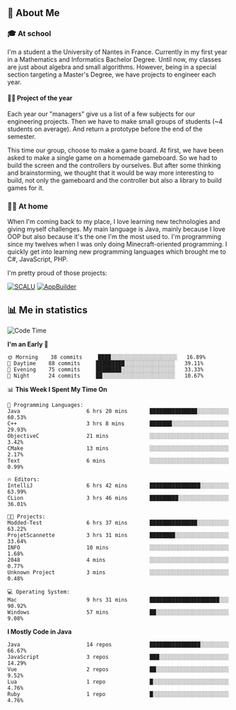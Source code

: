 ## 👀 About Me

### 🎓 At school

I'm a student a the University of Nantes in France. Currently in my first year in a Mathematics and Informatics Bachelor Degree. Until now, my classes are just about algebra and small algorithms. However, being in a special section targeting a Master's Degree, we have projects to engineer each year. 

#### 🔧🔬 Project of the year

Each year our "managers" give us a list of a few subjects for our engineering projects. Then we have to make small groups of students (~4 students on average). And return a prototype before the end of the semester.

This time our group, choose to make a game board. At first, we have been asked to make a single game on a homemade gameboard. So we had to build the screen and the controllers by ourselves. 
But after some thinking and brainstorming, we thought that it would be way more interesting to build, not only the gameboard and the controller but also a library to build games for it.

### 👨‍💻 At home

When I'm coming back to my place, I love learning new technologies and giving myself challenges. My main language is Java, mainly because I love OOP but also because it's the one I'm the most used to. I'm programming since my twelves when I was only doing Minecraft-oriented programming.  I quickly get into learning new programming languages which brought me to C#, JavaScript, PHP. 

I'm pretty proud of those projects:

[![SCALU](https://github-readme-stats.vercel.app/api/pin?username=renardfute&repo=SCALU)](https://github.com/renardfute/scalu)
[![AppBuilder](https://github-readme-stats.vercel.app/api/pin?username=pulsedev2&repo=AppBuilder)](https://github.com/pulsedev2/AppBuilder)

## 📊 Me in statistics
<!--START_SECTION:waka-->
![Code Time](http://img.shields.io/badge/Code%20Time-72%20hrs%2022%20mins-blue)

**I'm an Early 🐤** 

```text
🌞 Morning    38 commits     ████░░░░░░░░░░░░░░░░░░░░░   16.89% 
🌆 Daytime    88 commits     █████████░░░░░░░░░░░░░░░░   39.11% 
🌃 Evening    75 commits     ████████░░░░░░░░░░░░░░░░░   33.33% 
🌙 Night      24 commits     ██░░░░░░░░░░░░░░░░░░░░░░░   10.67%

```


📊 **This Week I Spent My Time On** 

```text
💬 Programming Languages: 
Java                     6 hrs 20 mins       ███████████████░░░░░░░░░░   60.53% 
C++                      3 hrs 8 mins        ███████░░░░░░░░░░░░░░░░░░   29.93% 
ObjectiveC               21 mins             ░░░░░░░░░░░░░░░░░░░░░░░░░   3.42% 
CMake                    13 mins             ░░░░░░░░░░░░░░░░░░░░░░░░░   2.17% 
Text                     6 mins              ░░░░░░░░░░░░░░░░░░░░░░░░░   0.99%

🔥 Editors: 
IntelliJ                 6 hrs 42 mins       ████████████████░░░░░░░░░   63.99% 
CLion                    3 hrs 46 mins       █████████░░░░░░░░░░░░░░░░   36.01%

🐱‍💻 Projects: 
Modded-Test              6 hrs 37 mins       ███████████████░░░░░░░░░░   63.22% 
ProjetScannette          3 hrs 31 mins       ████████░░░░░░░░░░░░░░░░░   33.64% 
INFO                     10 mins             ░░░░░░░░░░░░░░░░░░░░░░░░░   1.68% 
2048                     4 mins              ░░░░░░░░░░░░░░░░░░░░░░░░░   0.77% 
Unknown Project          3 mins              ░░░░░░░░░░░░░░░░░░░░░░░░░   0.48%

💻 Operating System: 
Mac                      9 hrs 31 mins       ██████████████████████░░░   90.92% 
Windows                  57 mins             ██░░░░░░░░░░░░░░░░░░░░░░░   9.08%

```

**I Mostly Code in Java** 

```text
Java                     14 repos            ████████████████░░░░░░░░░   66.67% 
JavaScript               3 repos             ███░░░░░░░░░░░░░░░░░░░░░░   14.29% 
Vue                      2 repos             ██░░░░░░░░░░░░░░░░░░░░░░░   9.52% 
Lua                      1 repo              █░░░░░░░░░░░░░░░░░░░░░░░░   4.76% 
Ruby                     1 repo              █░░░░░░░░░░░░░░░░░░░░░░░░   4.76%

```



<!--END_SECTION:waka-->
